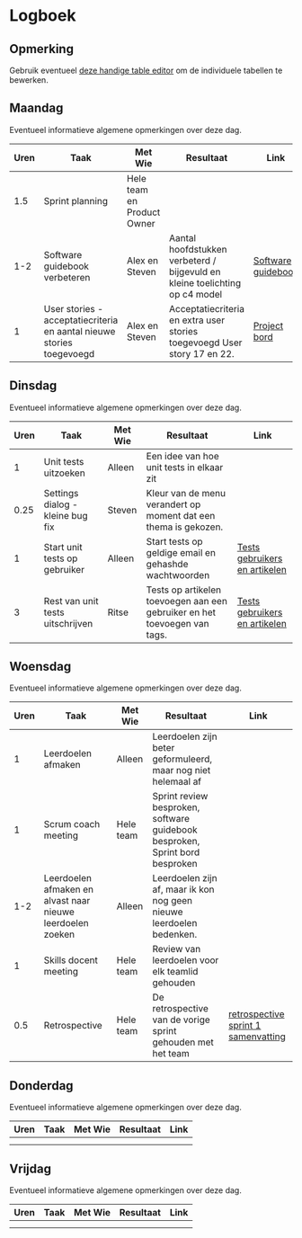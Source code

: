 # Logboek

## Opmerking
Gebruik eventueel [deze handige table editor](https://www.tablesgenerator.com/markdown_tables) om de individuele tabellen te bewerken.

## Maandag
Eventueel informatieve algemene opmerkingen over deze dag.

| Uren | Taak                                                                  | Met Wie                    | Resultaat                                                                    | Link                                                                                                                          |
|------|-----------------------------------------------------------------------|----------------------------|------------------------------------------------------------------------------|-------------------------------------------------------------------------------------------------------------------------------|
| 1.5  | Sprint planning                                                       | Hele team en Product Owner |                                                                              |                                                                                                                               |
| 1-2  | Software guidebook verbeteren                                         | Alex en Steven             | Aantal hoofdstukken verbeterd / bijgevuld en  kleine toelichting op c4 model | [Software guidebook](https://github.com/HANICA-DWA/sep2020-project-pardellos/commit/7ef6fb641383297f7fbfd33243dc985dffa57dbc) |
| 1    | User stories - acceptatiecriteria en aantal nieuwe stories toegevoegd | Alex en Steven             | Acceptatiecriteria en extra user stories toegevoegd User story 17 en 22.     | [Project bord](https://github.com/HANICA-DWA/sep2020-project-pardellos/projects/1)                                            |


## Dinsdag
Eventueel informatieve algemene opmerkingen over deze dag.

| Uren | Taak                             | Met Wie | Resultaat                                                                 | Link                                                                                                                                     |
|------|----------------------------------|---------|---------------------------------------------------------------------------|------------------------------------------------------------------------------------------------------------------------------------------|
| 1    | Unit tests uitzoeken             | Alleen  | Een idee van hoe unit tests in elkaar zit                                 |                                                                                                                                          |
| 0.25 | Settings dialog - kleine bug fix | Steven  | Kleur van de menu verandert op moment dat een thema is gekozen.           |                                                                                                                                          |
| 1    | Start unit tests op gebruiker    | Alleen  | Start tests op geldige email en gehashde wachtwoorden                     | [Tests gebruikers en artikelen](https://github.com/HANICA-DWA/sep2020-project-pardellos/commit/fb3b462e4aceaf6f2716d80718678ee12ee27f1f) |
| 3    | Rest van unit tests uitschrijven | Ritse   | Tests op artikelen toevoegen aan een gebruiker en het toevoegen van tags. | [Tests gebruikers en artikelen](https://github.com/HANICA-DWA/sep2020-project-pardellos/commit/fb3b462e4aceaf6f2716d80718678ee12ee27f1f) |
## Woensdag
Eventueel informatieve algemene opmerkingen over deze dag.

| Uren | Taak                                                       | Met Wie   | Resultaat                                                                    | Link                                                                                                                                                                                                                                                                                              |
|------|------------------------------------------------------------|-----------|------------------------------------------------------------------------------|---------------------------------------------------------------------------------------------------------------------------------------------------------------------------------------------------------------------------------------------------------------------------------------------------|
| 1    | Leerdoelen afmaken                                         | Alleen    | Leerdoelen zijn beter geformuleerd, maar nog niet helemaal af                |                                                                                                                                                                                                                                                                                                   |
| 1    | Scrum coach meeting                                        | Hele team | Sprint review besproken, software guidebook besproken, Sprint bord besproken |                                                                                                                                                                                                                                                                                                   |
| 1-2  | Leerdoelen afmaken en alvast naar nieuwe leerdoelen zoeken | Alleen    | Leerdoelen zijn af, maar ik kon nog geen nieuwe leerdoelen bedenken.         |                                                                                                                                                                                                                                                                                                   |
| 1    | Skills docent meeting                                      | Hele team | Review van leerdoelen voor elk teamlid gehouden                              |                                                                                                                                                                                                                                                                                                   |
| 0.5  | Retrospective                                              | Hele team | De retrospective van de vorige sprint gehouden met het team                  | [retrospective sprint 1](https://github.com/HANICA-DWA/sep2020-project-pardellos/commit/e9a307e014314420e4491f75e1ce42f76f3e9cb5) [samenvatting](https://github.com/HANICA-DWA/sep2020-stud-kachung-li/blob/master/project/individuele_documenten/retrospective/week_4_retrospective_sprint_1.md) |

## Donderdag
Eventueel informatieve algemene opmerkingen over deze dag.

| Uren | Taak | Met Wie | Resultaat | Link |
|------|------|---------|-----------|------|
|  |  |  |  |  |
|  |  |  |  |  |


## Vrijdag
Eventueel informatieve algemene opmerkingen over deze dag.

| Uren | Taak | Met Wie | Resultaat | Link |
|------|------|---------|-----------|------|
|  |  |  |  |  |
|  |  |  |  |  |
